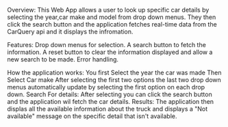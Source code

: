 Overview:
This Web App allows a user to look up specific car details by selecting the year,car make and model from drop down menus. They then click the search button and the application fetches real-time data from the CarQuery api and it displays the infromation.

Features:
Drop down menus for selection.
A search button to fetch the information.
A reset button to clear the information displayed and allow a new search to be made.
Error handling.

How the application works:
You first Select the year the car was made 
Then Select Car make
After selecting the first two options the last two drop down menus automatically update by selecting the first option on each drop down.
Search For details: After selecting you can click the search button and the application wil fetch the car details.
Results: The application then displas all the available information about the truck and displays a "Not available" message on the specific detail that isn't available.
